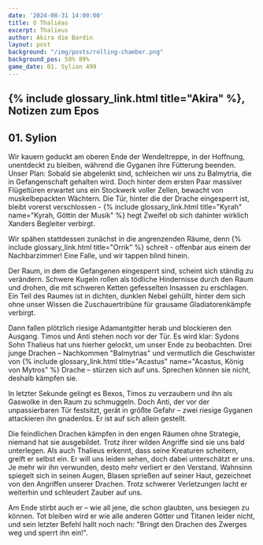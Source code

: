 ```yaml
---
date: '2024-08-31 14:00:00'
title: O Thaliéas
excerpt: Thalieus
author: Akira die Bardin
layout: post
background: "/img/posts/rolling-chamber.png"
background_pos: 50% 89%
game_date: 01. Sylion 499
---
```


## {% include glossary_link.html title="Akira" %}, Notizen zum Epos

## 01. Sylion

Wir kauern geduckt am oberen Ende der Wendeltreppe, in der Hoffnung, unentdeckt zu bleiben, während die Gyganen ihre Fütterung beenden. Unser Plan: Sobald sie abgelenkt sind, schleichen wir uns zu Balmytria, die in Gefangenschaft gehalten wird. Doch hinter dem ersten Paar massiver Flügeltüren erwartet uns ein Stockwerk voller Zellen, bewacht von muskelbepackten Wächtern. Die Tür, hinter die der Drache eingesperrt ist, bleibt vorerst verschlossen - {% include glossary_link.html title="Kyrah" name="Kyrah, Göttin der Musik" %} hegt Zweifel ob sich dahinter wirklich Xanders Begleiter verbirgt.

Wir spähen stattdessen zunächst in die angrenzenden Räume, denn {% include glossary_link.html title="Orrik" %} schreit - offenbar aus einem der Nachbarzimmer! Eine Falle, und wir tappen blind hinein.

Der Raum, in dem die Gefangenen eingesperrt sind, scheint sich ständig zu verändern. Schwere Kugeln rollen als tödliche Hindernisse durch den Raum und drohen, die mit schweren Ketten gefesselten Insassen zu erschlagen. Ein Teil des Raumes ist in dichten, dunklen Nebel gehüllt, hinter dem sich ohne unser Wissen die Zuschauertribüne für grausame Gladiatorenkämpfe verbirgt.

Dann fallen plötzlich riesige Adamantgitter herab und blockieren den Ausgang. Timos und Anti stehen noch vor der Tür. Es wird klar: Sydons Sohn Thalieus hat uns hierher gelockt, um unser Ende zu beobachten. Drei junge Drachen – Nachkommen "Balmytrias" und vermutlich die Geschwister von {% include glossary_link.html title="Acastus" name="Acastus, König von Mytros" %} Drache – stürzen sich auf uns. Sprechen können sie nicht, deshalb kämpfen sie.

In letzter Sekunde gelingt es Bexos, Timos zu verzaubern und ihn als Gaswolke in den Raum zu schmuggeln. Doch Anti, der vor der unpassierbaren Tür festsitzt, gerät in größte Gefahr – zwei riesige Gyganen attackieren ihn gnadenlos. Er ist auf sich allein gestellt.

Die feindlichen Drachen kämpfen in den engen Räumen ohne Strategie, niemand hat sie ausgebildet. Trotz ihrer wilden Angriffe sind sie uns bald unterlegen. Als auch Thalieus erkennt, dass seine Kreaturen scheitern, greift er selbst ein. Er will uns leiden sehen, doch dabei unterschätzt er uns. Je mehr wir ihn verwunden, desto mehr verliert er den Verstand. Wahnsinn spiegelt sich in seinen Augen, Blasen sprießen auf seiner Haut, gezeichnet von den Angriffen unserer Drachen. Trotz schwerer Verletzungen lacht er weiterhin und schleudert Zauber auf uns.

Am Ende stirbt auch er – wie all jene, die schon glaubten, uns besiegen zu können. Tot bleiben wird er wie alle anderen Götter und Titanen leider nicht, und sein letzter Befehl hallt noch nach: "Bringt den Drachen des Zwerges weg und sperrt ihn ein!".
